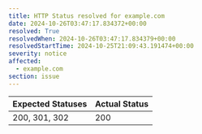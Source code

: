 ```yaml
---
title: HTTP Status resolved for example.com
date: 2024-10-26T03:47:17.834372+00:00
resolved: True
resolvedWhen: 2024-10-26T03:47:17.834379+00:00
resolvedStartTime: 2024-10-25T21:09:43.191474+00:00
severity: notice
affected:
  - example.com
section: issue
---
```


| Expected Statuses | Actual Status  |
|-------------------|----------------|
| 200, 301, 302 | 200 |
